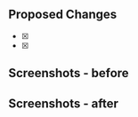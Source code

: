 <!-- MARK COMPLETED ITEMS WITH AN [x] -->
## Proposed Changes
- [x] 
- [x] 

<!-- If the change has a visual, add screenshots for ease of reporting and reviews. -->
## Screenshots - before


## Screenshots - after